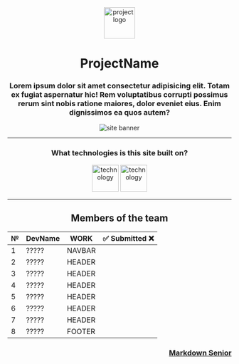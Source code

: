 <div align=center>

<img src="" title="" alt="project logo" width="70px">

# ProjectName

<!-- Site Info -->
### Lorem ipsum dolor sit amet consectetur adipisicing elit. Totam ex fugiat aspernatur hic! Rem voluptatibus corrupti possimus rerum sint nobis ratione maiores, dolor eveniet eius. Enim dignissimos ea quos autem? 

<!-- BANNER  -->
<img src= "./.github/" alt="site banner">

---

### What technologies is this site built on?

<img src="" alt="technology" width="60px">
<img src="" alt="technology" width="60px">

---

## Members of the team

|    №     |  DevName  |   WORK   | ✅ Submitted ❌ |
| -------- | --------  | -------- |    :--------:    |
|    1     |   ?????   |  NAVBAR  |                  |
|    2     |   ?????   |  HEADER  |                  |
|    3     |   ?????   |  HEADER  |                  |
|    4     |   ?????   |  HEADER  |                  |
|    5     |   ?????   |  HEADER  |                  |
|    6     |   ?????   |  HEADER  |                  |
|    7     |   ?????   |  HEADER  |                  |
|    8     |   ?????   |  FOOTER  |                  |

<div align="right">

### [Markdown Senior](https://github.com/jasurhaydarovcode)

</div>